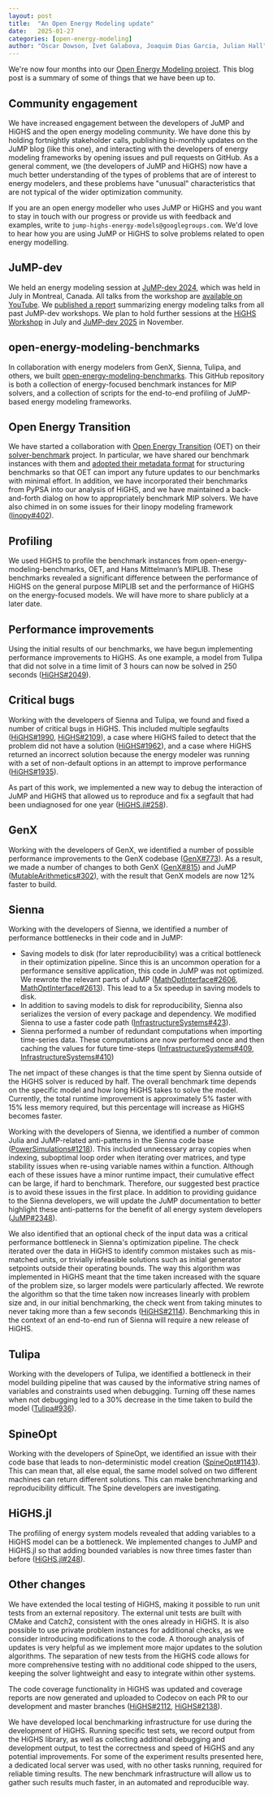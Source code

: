```yaml
---
layout: post
title:  "An Open Energy Modeling update"
date:   2025-01-27
categories: [open-energy-modeling]
author: "Oscar Dowson, Ivet Galabova, Joaquim Dias Garcia, Julian Hall"
---
```


We're now four months into our [Open Energy Modeling project](/announcements/open-energy-modeling/2024/09/16/oem/).
This blog post is a summary of some of things that we have been up to.

## Community engagement

We have increased engagement between the developers of JuMP and HiGHS and the
open energy modeling community. We have done this by holding fortnightly
stakeholder calls, publishing bi-monthly updates on the JuMP blog (like this
one), and interacting with the developers of energy modeling frameworks by
opening issues and pull requests on GitHub. As a general comment, we (the
developers of JuMP and HiGHS) now have a much better understanding of the types
of problems that are of interest to energy modelers, and these problems have
"unusual" characteristics that are not typical of the wider optimization
community.

If you are an open energy modeller who uses JuMP or HiGHS and you want to stay
in touch with our progress or provide us with feedback and examples, write to
`jump-highs-energy-models@googlegroups.com`. We'd love to hear how you are using
JuMP or HiGHS to solve problems related to open energy modelling.

## JuMP-dev

We held an energy modeling session at [JuMP-dev 2024](/meetings/jumpdev2024/),
which was held in July in Montreal, Canada. All talks from the workshop are
[available on YouTube](https://youtube.com/playlist?list=PLP8iPy9hna6TAzZJvloYK9NBD5qgFJ1PQ&feature=shared).
We [published a report](/open-energy-modeling/2024/09/19/open-energy-models/)
summarizing energy modeling talks from all past JuMP-dev workshops. We plan to
hold further sessions at the [HiGHS Workshop](https://workshop25.highs.dev) in
July and [JuMP-dev 2025](/meetings/jumpdev2025/) in November.

## open-energy-modeling-benchmarks

In collaboration with energy modelers from GenX, Sienna, Tulipa, and others, we
built [open-energy-modeling-benchmarks](https://github.com/jump-dev/open-energy-modeling-benchmarks).
This GitHub repository is both a collection of energy-focused benchmark
instances for MIP solvers, and a collection of scripts for the end-to-end
profiling of JuMP-based energy modeling frameworks.

## Open Energy Transition

We have started a collaboration with [Open Energy Transition](https://openenergytransition.org)
(OET) on their [solver-benchmark](https://github.com/open-energy-transition/solver-benchmark)
project. In particular, we have shared our benchmark instances with them and
[adopted their metadata format](https://github.com/jump-dev/open-energy-modeling-benchmarks/issues/42)
for structuring benchmarks so that OET can import any future updates to our
benchmarks with minimal effort. In addition, we have incorporated their
benchmarks from PyPSA into our analysis of HiGHS, and we have maintained a
back-and-forth dialog on how to appropriately benchmark MIP solvers. We have
also chimed in on some issues for their linopy modeling framework ([linopy#402](https://github.com/PyPSA/linopy/issues/402)).

## Profiling

We used HiGHS to profile the benchmark instances from
open-energy-modeling-benchmarks, OET, and Hans Mittelmann’s MIPLIB. These
benchmarks revealed a significant difference between the performance of HiGHS on
the general purpose MIPLIB set and the performance of HiGHS on the
energy-focused models. We will have more to share publicly at a later date.

## Performance improvements

Using the initial results of our benchmarks, we have begun implementing
performance improvements to HiGHS. As one example, a model from Tulipa that did
not solve in a time limit of 3 hours can now be solved in 250 seconds
([HiGHS#2049](https://github.com/ERGO-Code/HiGHS/issues/2049)).

## Critical bugs

Working with the developers of Sienna and Tulipa, we found and fixed a number of
critical bugs in HiGHS. This included multiple segfaults
([HiGHS#1990](https://github.com/ERGO-Code/HiGHS/issues/1990),
[HiGHS#2109](https://github.com/ERGO-Code/HiGHS/issues/2109)), a case where
HiGHS failed to detect that the problem did not have a solution
([HiGHS#1962](https://github.com/ERGO-Code/HiGHS/issues/1962)), and a case where
HiGHS returned an incorrect solution because the energy modeler was running with
a set of non-default options in an attempt to improve performance
([HiGHS#1935](https://github.com/ERGO-Code/HiGHS/issues/1935)).

As part of this work, we implemented a new way to debug the interaction of JuMP
and HiGHS that allowed us to reproduce and fix a segfault that had been
undiagnosed for one year
([HiGHS.jl#258](https://github.com/jump-dev/HiGHS.jl/issues/258)).

## GenX

Working with the developers of GenX, we identified a number of possible
performance improvements to the GenX codebase
([GenX#773](https://github.com/GenXProject/GenX.jl/pull/773)). As a result, we
made a number of changes to both GenX
([GenX#815](https://github.com/GenXProject/GenX.jl/pull/815)) and JuMP
([MutableArithmetics#302](https://github.com/jump-dev/MutableArithmetics.jl/issues/302)),
with the result that GenX models are now 12% faster to build.

## Sienna

Working with the developers of Sienna, we identified a number of performance
bottlenecks in their code and in JuMP:

 * Saving models to disk (for later reproducibility) was a critical bottleneck
   in their optimization pipeline. Since this is an uncommon operation for a
   performance sensitive application, this code in JuMP was not optimized. We
   rewrote the relevant parts of JuMP
   ([MathOptInterface#2606](https://github.com/jump-dev/MathOptInterface.jl/pull/2606),
   [MathOptInterface#2613](https://github.com/jump-dev/MathOptInterface.jl/pull/2613)).
   This lead to a 5x speedup in saving models to disk.
 * In addition to saving models to disk for reproducibility, Sienna also
   serializes the version of every package and dependency. We modified Sienna to
   use a faster code path
   ([InfrastructureSystems#423](https://github.com/NREL-Sienna/InfrastructureSystems.jl/pull/423)).
 * Sienna performed a number of redundant computations when importing
   time-series data. These computations are now performed once and then caching
   the values for future time-steps
   ([InfrastructureSystems#409](https://github.com/NREL-Sienna/InfrastructureSystems.jl/issues/409),
   [InfrastructureSystems#410](https://github.com/NREL-Sienna/InfrastructureSystems.jl/pull/410))

The net impact of these changes is that the time spent by Sienna outside of the
HiGHS solver is reduced by half. The overall benchmark time depends on the
specific model and how long HiGHS takes to solve the model. Currently, the total
runtime improvement is approximately 5% faster with 15% less memory required,
but this percentage will increase as HiGHS becomes faster.

Working with the developers of Sienna, we identified a number of common Julia
and JuMP-related anti-patterns in the Sienna code base
([PowerSimulations#1218](https://github.com/NREL-Sienna/PowerSimulations.jl/pull/1218)).
This included unnecessary array copies when indexing, suboptimal loop order
when iterating over matrices, and type stability issues when re-using variable
names within a function. Although each of these issues have a minor runtime
impact, their cumulative effect can be large, if hard to benchmark. Therefore,
our suggested best practice is to avoid these issues in the first place. In
addition to providing guidance to the Sienna developers, we will update the JuMP
documentation to better highlight these anti-patterns for the benefit of all
energy system developers ([JuMP#2348](https://github.com/jump-dev/JuMP.jl/issues/2348#issuecomment-2618076446)).

We also identified that an optional check of the input data was a critical
performance bottleneck in Sienna's optimization pipeline. The check iterated
over the data in HiGHS to identify common mistakes such as mis-matched units, or
trivially infeasible solutions such as initial generator setpoints outside their
operating bounds. The way this algorithm was implemented in HiGHS meant that the
time taken increased with the square of the problem size, so larger models were
particularly affected. We rewrote the algorithm so that the time taken now
increases linearly with problem size and, in our initial benchmarking, the check
went from taking minutes to never taking more than a few seconds
([HiGHS#2114](https://github.com/ERGO-Code/HiGHS/issues/2114)). Benchmarking
this in the context of an end-to-end run of Sienna will require a new release of
HiGHS.

## Tulipa

Working with the developers of Tulipa, we identified a bottleneck in their model
building pipeline that was caused by the informative string names of variables
and constraints used when debugging. Turning off these names when not debugging
led to a 30% decrease in the time taken to build the model
([Tulipa#936](https://github.com/TulipaEnergy/TulipaEnergyModel.jl/pull/936)).

## SpineOpt

Working with the developers of SpineOpt, we identified an issue with their code
base that leads to non-deterministic model creation
([SpineOpt#1143](https://github.com/spine-tools/SpineOpt.jl/issues/1143)). This
can mean that, all else equal, the same model solved on two different machines
can return different solutions. This can make benchmarking and reproducibility
difficult. The Spine developers are investigating.

## HiGHS.jl

The profiling of energy system models revealed that adding variables to a HiGHS
model can be a bottleneck. We implemented changes to JuMP and HiGHS.jl so that
adding bounded variables is now three times faster than before
([HiGHS.jl#248](https://github.com/jump-dev/HiGHS.jl/pull/248)).

## Other changes

We have extended the local testing of HiGHS, making it possible to run unit
tests from an external repository. The external unit tests are built with CMake
and Catch2, consistent with the ones already in HiGHS. It is also possible to
use private problem instances for additional checks, as we consider introducing
modifications to the code. A thorough analysis of updates is very helpful as we
implement more major updates to the solution algorithms. The separation of new
tests from the HiGHS code allows for more comprehensive testing with no
additional code shipped to the users, keeping the solver lightweight and easy to
integrate within other systems.

The code coverage functionality in HiGHS was updated and coverage reports are
now generated and uploaded to Codecov on each PR to our development and master
branches ([HiGHS#2112](https://github.com/ERGO-Code/HiGHS/issues/2112),
[HiGHS#2138](https://github.com/ERGO-Code/HiGHS/issues/2138)).

We have developed local benchmarking infrastructure for use during the
development of HiGHS. Running specific test sets, we record output from the
HiGHS library, as well as collecting additional debugging and development
output, to test the correctness and speed of HiGHS and any potential
improvements. For some of the experiment results presented here, a dedicated
local server was used, with no other tasks running, required for reliable timing
results. The new benchmark infrastructure will allow us to gather such results
much faster, in an automated and reproducible way.
